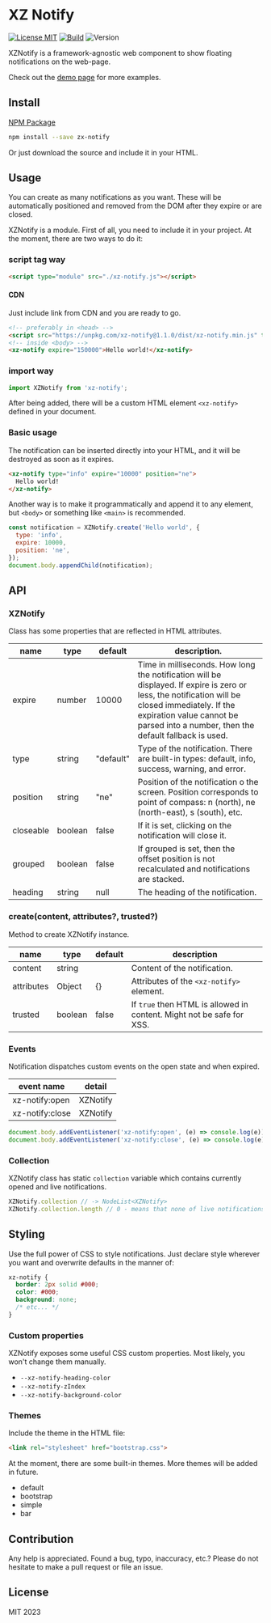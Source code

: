 # XZ Notify

[![License MIT](https://img.shields.io/npm/l/xz-notify)](https://github.com/dknight/xz-notify/blob/main/LICENSE)
[![Build](https://github.com/dknight/xz-notify/actions/workflows/node.js.yml/badge.svg)](https://github.com/dknight/xz-notify/actions/workflows/node.js.yml)
![Version](https://img.shields.io/npm/v/xz-notify)

XZNotify is a framework-agnostic web component to show floating notifications on the web-page.

Check out the [demo page](https://www.whoop.ee/xz-notify/demo) for more examples.

## Install

[NPM Package](https://www.npmjs.com/package/xz-notify)

```sh
npm install --save zx-notify
```

Or just download the source and include it in your HTML.

## Usage

You can create as many notifications as you want. These will be automatically positioned and removed from the DOM after they expire or are closed.

XZNotify is a module. First of all, you need to include it in your project. At the moment, there are two ways to do it:

### script tag way

```html
<script type="module" src="./xz-notify.js"></script>
```

#### CDN

Just include link from CDN and you are ready to go.

```html
<!-- preferably in <head> -->
<script src="https://unpkg.com/xz-notify@1.1.0/dist/xz-notify.min.js" type="module"></script>
<!-- inside <body> -->
<xz-notify expire="150000">Hello world!</xz-notify>
```

### import way

```js
import XZNotify from 'xz-notify';
```

After being added, there will be a custom HTML element `<xz-notify>` defined in your document.

### Basic usage

The notification can be inserted directly into your HTML, and it will be destroyed as soon as it expires.

```html
<xz-notify type="info" expire="10000" position="ne">
  Hello world!
</xz-notify>
```

Another way is to make it programmatically and append it to any element, but `<body>` or something like `<main>` is recommended.

```js
const notification = XZNotify.create('Hello world', {
  type: 'info',
  expire: 10000,
  position: 'ne',
});
document.body.appendChild(notification);
```

## API

### XZNotify

Class has some properties that are reflected in HTML attributes.

| name      | type     | default   | description.
|-----------|----------|-----------|-----|
| expire    | number   | 10000     | Time in milliseconds. How long the notification will be displayed. If expire is zero or less, the notification will be closed immediately. If the expiration value cannot be parsed into a number, then the default fallback is used. |
| type      | string   | "default" | Type of the notification. There are built-in types: default, info, success, warning, and error. |
| position  | string   | "ne"      | Position of the notification o the screen. Position corresponds to point of compass: n (north), ne (north-east), s (south), etc. |
| closeable | boolean  | false     | If it is set, clicking on the notification will close it. |
| grouped   | boolean  | false     | If grouped is set, then the offset position is not recalculated and notifications are stacked. |
| heading   | string   | null      | The heading of the notification. |

### create(content, attributes?, trusted?)

Method to create XZNotify instance.

| name       | type     | default | description |
|------------|----------|---------|-------------|
| content    | string   |         | Content of the notification. |
| attributes | Object   | {}      | Attributes of the `<xz-notify>` element. |
| trusted    | boolean  | false   | If `true` then HTML is allowed in content. Might not be safe for XSS. |

### Events

Notification dispatches custom events on the open state and when expired.

| event name      | detail   |
|-----------------|----------|
| xz-notify:open  | XZNotify |
| xz-notify:close | XZNotify |

```js
document.body.addEventListener('xz-notify:open', (e) => console.log(e));
document.body.addEventListener('xz-notify:close', (e) => console.log(e));
```

### Collection

XZNotify class has static `collection` variable which contains currently opened and live notifications.

```js
XZNotify.collection // -> NodeList<XZNotify>
XZNotify.collection.length // 0 - means that none of live notifications exist
```

## Styling

Use the full power of CSS to style notifications. Just declare style wherever you want and overwrite defaults in the manner of:

```css
xz-notify {
  border: 2px solid #000;
  color: #000;
  background: none;
  /* etc... */
}
```
### Custom properties

XZNotify exposes some useful CSS custom properties. Most likely, you won't change them manually. 

* `--xz-notify-heading-color`
* `--xz-notify-zIndex` 
* `--xz-notify-background-color`


### Themes

Include the theme in the HTML file:

```html
<link rel="stylesheet" href="bootstrap.css">
```

At the moment, there are some built-in themes. More themes will be added in future.

* default
* bootstrap
* simple
* bar

## Contribution

Any help is appreciated. Found a bug, typo, inaccuracy, etc.?
Please do not hesitate to make a pull request or file an issue.

## License

MIT 2023